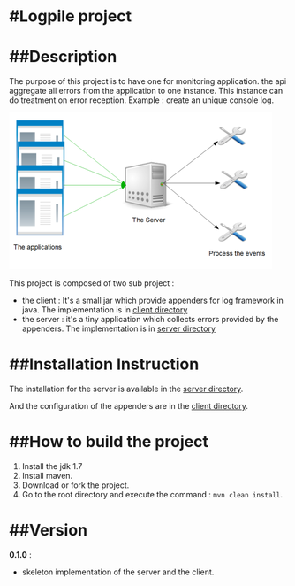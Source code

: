 #Logpile project
=======
##Description 
=======
The purpose of this project is to have one for monitoring application. the api aggregate all errors from the application to one instance. This instance can do treatment on error reception. Example : create an unique console log.

![General description](/doc/image/general_description.png )

This project is composed of two sub project :
* the client : It's a small jar which provide appenders for log framework in java. The implementation is in [client directory](https://github.com/devlogpile/logpile/tree/master/client)
* the server : it's a tiny application which collects errors provided by the appenders. The implementation is in [server directory](https://github.com/devlogpile/logpile/tree/master/server)

##Installation Instruction
=======

The installation for the server is available in the [server directory](https://github.com/devlogpile/logpile/tree/master/server).

And the configuration of the appenders are in the [client directory](https://github.com/devlogpile/logpile/tree/master/client).

##How to build the project
=======

1. Install the jdk 1.7
2. Install maven.
2. Download or fork the project.
3. Go to the root directory and execute the command : `mvn clean install`.


##Version
=======
__0.1.0__ : 

* skeleton implementation of the server and the client.
 
